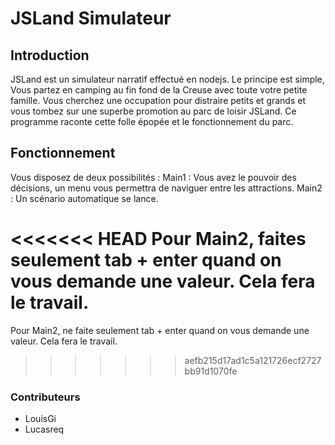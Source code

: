 # JSLand Simulateur

## Introduction

JSLand est un simulateur narratif effectué en nodejs.
Le principe est simple, Vous partez en camping au fin fond de la Creuse avec toute votre petite famille. Vous cherchez une occupation pour distraire petits et grands et vous tombez sur une superbe promotion au parc de loisir
JSLand. Ce programme raconte cette folle épopée et le fonctionnement du parc.

## Fonctionnement

Vous disposez de deux possibilités :
Main1 : Vous avez le pouvoir des décisions, un menu vous permettra de naviguer entre les attractions.
Main2 : Un scénario automatique se lance.

<<<<<<< HEAD
Pour Main2, faites seulement tab + enter quand on vous demande une valeur. Cela fera le travail.
=======
Pour Main2, ne faite seulement tab + enter quand on vous demande une valeur. Cela fera le travail.
>>>>>>> aefb215d17ad1c5a121726ecf2727bb91d1070fe

### Contributeurs
- LouisGi
- Lucasreq
